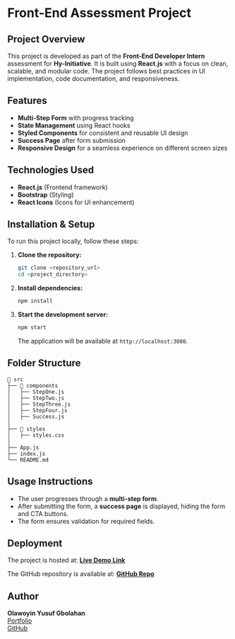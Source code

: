 # Front-End Assessment Project

## Project Overview
This project is developed as part of the **Front-End Developer Intern** assessment for **Hy-Initiative**. It is built using **React.js** with a focus on clean, scalable, and modular code. The project follows best practices in UI implementation, code documentation, and responsiveness.

## Features
- **Multi-Step Form** with progress tracking
- **State Management** using React hooks
- **Styled Components** for consistent and reusable UI design
- **Success Page** after form submission
- **Responsive Design** for a seamless experience on different screen sizes

## Technologies Used
- **React.js** (Frontend framework)
- **Bootstrap** (Styling)
- **React Icons** (Icons for UI enhancement)

## Installation & Setup
To run this project locally, follow these steps:

1. **Clone the repository:**
   ```sh
   git clone <repository_url>
   cd <project_directory>
   ```

2. **Install dependencies:**
   ```sh
   npm install
   ```

3. **Start the development server:**
   ```sh
   npm start
   ```
   The application will be available at `http://localhost:3000`.

## Folder Structure
```
📂 src
├── 📂 components
│   ├── StepOne.js
│   ├── StepTwo.js
│   ├── StepThree.js
│   ├── StepFour.js
│   ├── Success.js
│
├── 📂 styles
│   ├── styles.css
│
├── App.js
├── index.js
└── README.md
```

## Usage Instructions
- The user progresses through a **multi-step form**.
- After submitting the form, a **success page** is displayed, hiding the form and CTA buttons.
- The form ensures validation for required fields.

## Deployment
The project is hosted at: **[Live Demo Link](#)**

The GitHub repository is available at: **[GitHub Repo](#)**

## Author
**Olawoyin Yusuf Gbolahan**  
[Portfolio](https://olawoyin2.netlify.app)  
[GitHub](https://github.com/olawoyin1)  


